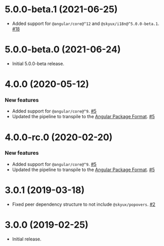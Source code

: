 # 5.0.0-beta.1 (2021-06-25)

- Added support for `@angular/core@^12` and `@skyux/i18n@^5.0.0-beta.1`. [#18](https://github.com/blackbaud/skyux-navbar/pull/18)

# 5.0.0-beta.0 (2021-06-24)

- Initial 5.0.0-beta release.

# 4.0.0 (2020-05-12)

### New features

- Added support for `@angular/core@^9`. [#5](https://github.com/blackbaud/skyux-navbar/pull/5)
- Updated the pipeline to transpile to the [Angular Package Format](https://docs.google.com/document/d/1CZC2rcpxffTDfRDs6p1cfbmKNLA6x5O-NtkJglDaBVs/preview). [#5](https://github.com/blackbaud/skyux-navbar/pull/5)

# 4.0.0-rc.0 (2020-02-20)

### New features

- Added support for `@angular/core@^9`. [#5](https://github.com/blackbaud/skyux-navbar/pull/5)
- Updated the pipeline to transpile to the [Angular Package Format](https://docs.google.com/document/d/1CZC2rcpxffTDfRDs6p1cfbmKNLA6x5O-NtkJglDaBVs/preview). [#5](https://github.com/blackbaud/skyux-navbar/pull/5)

# 3.0.1 (2019-03-18)

- Fixed peer dependency structure to not include `@skyux/popovers`. [#2](https://github.com/blackbaud/skyux-navbar/pull/2)

# 3.0.0 (2019-02-25)

- Initial release.
